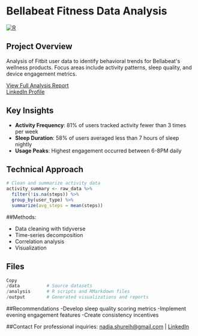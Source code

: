 # Bellabeat Fitness Data Analysis

[![R](https://img.shields.io/badge/Analysis-R-276DC3)](https://www.r-project.org/)

## Project Overview
Analysis of Fitbit user data to identify behavioral trends for Bellabeat's wellness products. Focus areas include activity patterns, sleep quality, and device engagement metrics.

[View Full Analysis Report](https://nshureih.github.io/BellaBeatProject/)  
[LinkedIn Profile]((https://www.linkedin.com/in/nadia-shureih-5287b6284/))

## Key Insights
- **Activity Frequency**: 81% of users tracked activity fewer than 3 times per week
- **Sleep Duration**: 58% of users averaged less than 7 hours of sleep nightly
- **Usage Peaks**: Highest engagement occurred between 6-8PM daily

## Technical Approach
```r
# Clean and summarize activity data
activity_summary <- raw_data %>%
  filter(!is.na(steps)) %>%
  group_by(user_type) %>%
  summarize(avg_steps = mean(steps))
```

##Methods:
- Data cleaning with tidyverse
- Time-series decomposition
- Correlation analysis
- Visualization

## Files
```r
Copy
/data          # Source datasets
/analysis      # R scripts and RMarkdown files
/output        # Generated visualizations and reports
```

##Recommendations
-Develop sleep quality scoring metrics
-Implement evening engagement features
-Create consistency incentives

##Contact
For professional inquiries:
nadia.shureih@gmail.com | [LinkedIn](https://www.linkedin.com/in/nadia-shureih-5287b6284/)
